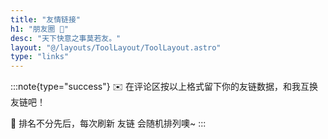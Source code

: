 ```yaml
---
title: "友情链接"
h1: "朋友圈 👭"
desc: "天下快意之事莫若友。"
layout: "@/layouts/ToolLayout/ToolLayout.astro"
type: "links"
---
```


:::note{type="success"}
✉️ 在评论区按以上格式留下你的友链数据，和我互换友链吧！

👭 排名不分先后，每次刷新 友链 会随机排列噢~
:::

